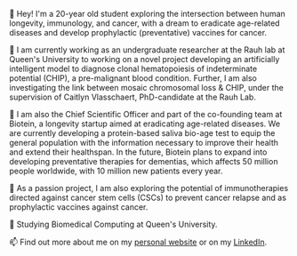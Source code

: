 👋 Hey! I'm a 20-year old student exploring the intersection between human longevity, immunology, and cancer, with a dream to eradicate age-related diseases and develop prophylactic (preventative) vaccines for cancer.

🔬 I am currently working as an undergraduate researcher at the Rauh lab at Queen's University to working on a novel project developing an artificially intelligent model to diagnose clonal hematopoiesis of indeterminate potential (CHIP), a pre-malignant blood condition. Further, I am also investigating the link between mosaic chromosomal loss & CHIP, under the supervision of Caitlyn Vlasschaert, PhD-candidate at the Rauh Lab.

🎂 I am also the Chief Scientific Officer and part of the co-founding team at Biotein, a longevity startup aimed at eradicating age-related diseases. We are currently developing a protein-based saliva bio-age test to equip the general population with the information necessary to improve their health and extend their healthspan. In the future, Biotein plans to expand into developing preventative therapies for dementias, which affects 50 million people worldwide, with 10 million new patients every year.

💉 As a passion project, I am also exploring the potential of immunotherapies directed against cancer stem cells (CSCs) to prevent cancer relapse and as prophylactic vaccines against cancer.

🏫 Studying Biomedical Computing at Queen's University.

📫 Find out more about me on my [personal website](https://akshajdarbar.com/) or on my [LinkedIn](https://linkedin.com/in/akshaj-darbar).

<!---
AkshajD/AkshajD is a ✨ special ✨ repository because its `README.md` (this file) appears on your GitHub profile.
You can click the Preview link to take a look at your changes.
--->
